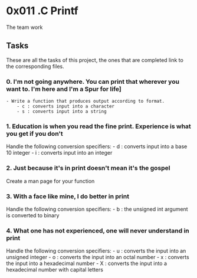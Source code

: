 # 0x011 .C Printf

The team work

## Tasks

These are all the tasks of this project, the ones that are completed link to the corresponding files.

### 0. I'm not going anywhere. You can print that wherever you want to. I'm here and I'm a Spur for life]
	- Write a function that produces output according to format.
		- c : converts input into a character
		- s : converts input into a string

### 1. Education is when you read the fine print. Experience is what you get if you don't
Handle the following conversion specifiers:
	- d : converts input into a base 10 integer
	- i : converts input into an integer

### 2. Just because it's in print doesn't mean it's the gospel
Create a man page for your function

### 3. With a face like mine, I do better in print
Handle the following conversion specifiers:
	- b : the unsigned int argument is converted to binary

### 4. What one has not experienced, one will never understand in print
Handle the following conversion specifiers:
	- u : converts the input into an unsigned integer
	- o : converts the input into an octal number
	- x : converts the input into a hexadecimal number
	- X : converts the input into a hexadecimal number with capital letters
